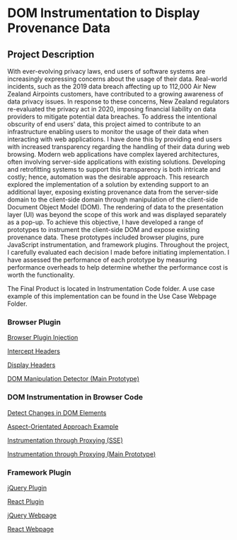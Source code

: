 # DOM Instrumentation to Display Provenance Data

## Project Description

With ever-evolving privacy laws, end users of software systems are increasingly expressing concerns about the usage of their data. Real-world incidents, such as the 2019 data breach affecting up to 112,000 Air New Zealand Airpoints customers, have contributed to a growing awareness of data privacy issues. In response to these concerns, New Zealand regulators re-evaluated the privacy act in 2020, imposing financial liability on data providers to mitigate potential data breaches. To address the intentional obscurity of end users' data, this project aimed to contribute to an infrastructure enabling users to monitor the usage of their data when interacting with web applications. I have done this by providing end users with increased transparency regarding the handling of their data during web browsing. Modern web applications have complex layered architectures, often involving server-side applications with existing solutions. Developing and retrofitting systems to support this transparency is both intricate and costly; hence, automation was the desirable approach. This research explored the implementation of a solution by extending support to an additional layer, exposing existing provenance data from the server-side domain to the client-side domain through manipulation of the client-side Document Object Model (DOM). The rendering of data to the presentation layer (UI) was beyond the scope of this work and was displayed separately as a pop-up. To achieve this objective, I have developed a range of prototypes to instrument the client-side DOM and expose existing provenance data. These prototypes included browser plugins, pure JavaScript instrumentation, and framework plugins. Throughout the project, I carefully evaluated each decision I made before initiating implementation. I have assessed the performance of each prototype by measuring performance overheads to help determine whether the performance cost is worth the functionality.

The Final Product is located in Instrumentation Code folder. A use case example of this implementation can be found in the Use Case Webpage Folder.

### Browser Plugin

[Browser Plugin Injection](https://gitlab.ecs.vuw.ac.nz/course-work/project489/2023/gulabjaye/dom-instrumentation-to-display-provenance-data/-/tree/main/Browser%20Plugin/Browser%20Plugin%20Injection%20Test)

[Intercept Headers](https://gitlab.ecs.vuw.ac.nz/course-work/project489/2023/gulabjaye/dom-instrumentation-to-display-provenance-data/-/tree/main/Browser%20Plugin/Intercept%20Headers%20Test)

[Display Headers](https://gitlab.ecs.vuw.ac.nz/course-work/project489/2023/gulabjaye/dom-instrumentation-to-display-provenance-data/-/tree/main/Browser%20Plugin/Display%20Headers%20Test)

[DOM Manipulation Detector (Main Prototype)](https://gitlab.ecs.vuw.ac.nz/course-work/project489/2023/gulabjaye/dom-instrumentation-to-display-provenance-data/-/tree/main/Browser%20Plugin/DOM%20Manipulation%20Detector)

### DOM Instrumentation in Browser Code

[Detect Changes in DOM Elements](https://gitlab.ecs.vuw.ac.nz/course-work/project489/2023/gulabjaye/dom-instrumentation-to-display-provenance-data/-/tree/main/JavaScript%20Instrumentation/Detect%20changes%20in%20DOM%20Elements)

[Aspect-Orientated Approach Example](https://gitlab.ecs.vuw.ac.nz/course-work/project489/2023/gulabjaye/dom-instrumentation-to-display-provenance-data/-/tree/main/JavaScript%20Instrumentation/Aspect-Orientated%20Approach%20Example)

[Instrumentation through Proxying (SSE)](https://gitlab.ecs.vuw.ac.nz/course-work/project489/2023/gulabjaye/dom-instrumentation-to-display-provenance-data/-/tree/main/JavaScript%20Instrumentation/Instrumentation%20Proxying%20(SSE))

[Instrumentation through Proxying (Main Prototype)](https://gitlab.ecs.vuw.ac.nz/course-work/project489/2023/gulabjaye/dom-instrumentation-to-display-provenance-data/-/tree/main/JavaScript%20Instrumentation/Instrumentation%20through%20Proxying)

### Framework Plugin

[jQuery Plugin](https://gitlab.ecs.vuw.ac.nz/course-work/project489/2023/gulabjaye/dom-instrumentation-to-display-provenance-data/-/tree/main/Framework%20Plugin/Jquery%20Plugin)

[React Plugin](https://gitlab.ecs.vuw.ac.nz/course-work/project489/2023/gulabjaye/dom-instrumentation-to-display-provenance-data/-/tree/main/Framework%20Plugin/React%20Plugin)

[jQuery Webpage](https://gitlab.ecs.vuw.ac.nz/course-work/project489/2023/gulabjaye/dom-instrumentation-to-display-provenance-data/-/tree/main/Framework%20Plugin/simple-jquery-webpage-example)

[React Webpage](https://gitlab.ecs.vuw.ac.nz/course-work/project489/2023/gulabjaye/dom-instrumentation-to-display-provenance-data/-/tree/main/Framework%20Plugin/simple-react-webpage-example)
